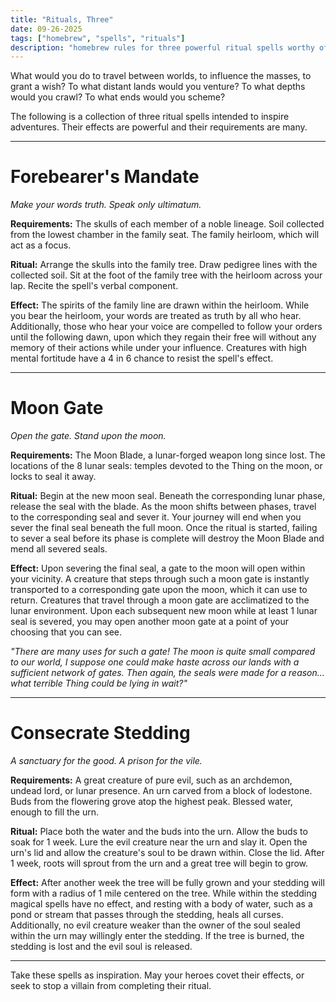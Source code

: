 ```yaml
---
title: "Rituals, Three"
date: 09-26-2025
tags: ["homebrew", "spells", "rituals"]
description: "homebrew rules for three powerful ritual spells worthy of their own adventure ~/~ channel the influence of a dead bloodline ~/~ welcome guests through the moon gate ~/~ consecrate a blessed stedding"
---
```

What would you do to travel between worlds, to influence the masses, to grant a wish? To what distant lands would you venture? To what depths would you crawl? To what ends would you scheme?

The following is a collection of three ritual spells intended to inspire adventures. Their effects are powerful and their requirements are many. 

---
# Forebearer's Mandate
*Make your words truth. Speak only ultimatum.* 

**Requirements:** The skulls of each member of a noble lineage. Soil collected from the lowest chamber in the family seat. The family heirloom, which will act as a focus.

**Ritual:** Arrange the skulls into the family tree. Draw pedigree lines with the collected soil. Sit at the foot of the family tree with the heirloom across your lap. Recite the spell's verbal component.

**Effect:** The spirits of the family line are drawn within the heirloom. While you bear the heirloom, your words are treated as truth by all who hear. Additionally, those who hear your voice are compelled to follow your orders until the following dawn, upon which they regain their free will without any memory of their actions while under your influence. Creatures with high mental fortitude have a 4 in 6 chance to resist the spell's effect.

---
# Moon Gate
*Open the gate. Stand upon the moon.*

**Requirements:** The Moon Blade, a lunar-forged weapon long since lost. The locations of the 8 lunar seals: temples devoted to the Thing on the moon, or locks to seal it away.

**Ritual:** Begin at the new moon seal. Beneath the corresponding lunar phase, release the seal with the blade. As the moon shifts between phases, travel to the corresponding seal and sever it. Your journey will end when you sever the final seal beneath the full moon. Once the ritual is started, failing to sever a seal before its phase is complete will destroy the Moon Blade and mend all severed seals.

**Effect:** Upon severing the final seal, a gate to the moon will open within your vicinity. A creature that steps through such a moon gate is instantly transported to a corresponding gate upon the moon, which it can use to return. Creatures that travel through a moon gate are acclimatized to the lunar environment. Upon each subsequent new moon while at least 1 lunar seal is severed, you may open another moon gate at a point of your choosing that you can see. 

*"There are many uses for such a gate! The moon is quite small compared to our world, I suppose one could make haste across our lands with a sufficient network of gates. Then again, the seals were made for a reason... what terrible Thing could be lying in wait?"*

---
# Consecrate Stedding
*A sanctuary for the good. A prison for the vile.*

**Requirements:** A great creature of pure evil, such as an archdemon, undead lord, or lunar presence. An urn carved from a block of lodestone. Buds from the flowering grove atop the highest peak. Blessed water, enough to fill the urn.

**Ritual:** Place both the water and the buds into the urn. Allow the buds to soak for 1 week. Lure the evil creature near the urn and slay it. Open the urn's lid and allow the creature's soul to be drawn within. Close the lid. After 1 week, roots will sprout from the urn and a great tree will begin to grow.

**Effect:** After another week the tree will be fully grown and your stedding will form with a radius of 1 mile centered on the tree. While within the stedding magical spells have no effect, and resting with a body of water, such as a pond or stream that passes through the stedding, heals all curses. Additionally, no evil creature weaker than the owner of the soul sealed within the urn may willingly enter the stedding. If the tree is burned, the stedding is lost and the evil soul is released.

---

Take these spells as inspiration. May your heroes covet their effects, or seek to stop a villain from completing their ritual. 
